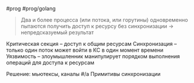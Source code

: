 #prog #prog/golang  

> Два и более процесса (или потока, или горутины) одновременно пытаются получить доступ к ресурсу без синхронизации → непредсказуемый результат

Критическая секция – доступ к общим ресурсам
Синхронизация – только один поток может войти в КС в один момент времени
Уязвимость – злоумышленник манипулирует порядком выполнения операций для доступа к ресурсам

Решение: мьютексы, каналы #/a Примитивы синхронизации